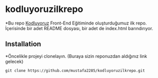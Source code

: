 # kodluyoruzilkrepo

*Bu repo [Kodluyoruz](https://www.kodluyoruz.org/) Front-End Eğitiminde oluşturduğumuz ilk repo. İçerisinde bir adet README dosyası, bir adet de index.html barındırıyor.

## Installation

*Öncelikle projeyi clonelayın. (Buraya sizin reponuzdan aldığınız link gelecek)

```
git clone https://github.com/mustafa2285/kodluyoruzilkrepo.git
```